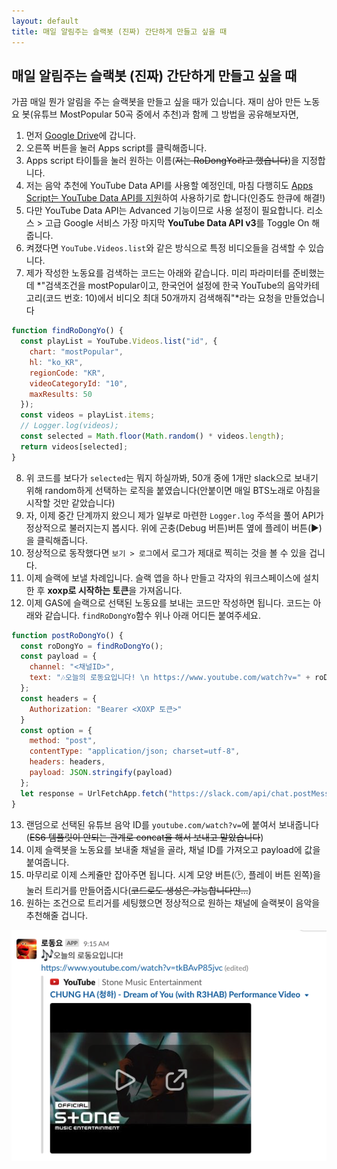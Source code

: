```yaml
---
layout: default
title: 매일 알림주는 슬랙봇 (진짜) 간단하게 만들고 싶을 때
---
```


## 매일 알림주는 슬랙봇 (진짜) 간단하게 만들고 싶을 때

가끔 매일 뭔가 알림을 주는 슬랙봇을 만들고 싶을 때가 있습니다. 재미 삼아 만든 노동요 봇(유튜브 MostPopular 50곡 중에서 추천)과 함께 그 방법을 공유해보자면,

1. 먼저 [Google Drive](http://drive.google.com/)에 갑니다.
2. 오른쪽 버튼을 눌러 Apps script를 클릭해줍니다.
3. Apps script 타이틀을 눌러 원하는 이름(~~저는 RoDongYo라고 했습니다~~)을 지정합니다.
4. 저는 음악 추천에 YouTube Data API를 사용할 예정인데, 마침 다행히도 [Apps Script는 YouTube Data API를 지원](https://developers.google.com/apps-script/advanced/youtube)하여 사용하기로 합니다(인증도 한큐에 해결!)
5. 다만 YouTube Data API는 Advanced 기능이므로 사용 설정이 필요합니다. 리소스 > 고급 Google 서비스 가장 마지막 **YouTube Data API v3**를 Toggle On 해줍니다.
6. 켜졌다면 `YouTube.Videos.list`와 같은 방식으로 특정 비디오들을 검색할 수 있습니다. 
7. 제가 작성한 노동요를 검색하는 코드는 아래와 같습니다. 미리 파라미터를 준비했는데 *"검색조건을 mostPopular이고, 한국언어 설정에 한국 YouTube의 음악카테고리(코드 번호: 10)에서 비디오 최대 50개까지 검색해줘"*라는 요청을 만들었습니다
```js
function findRoDongYo() {
  const playList = YouTube.Videos.list("id", {
    chart: "mostPopular",
    hl: "ko_KR",
    regionCode: "KR",
    videoCategoryId: "10",
    maxResults: 50
  });
  const videos = playList.items;
  // Logger.log(videos);
  const selected = Math.floor(Math.random() * videos.length);
  return videos[selected];
}
```
8. 위 코드를 보다가 `selected`는 뭐지 하실까봐, 50개 중에 1개만 slack으로 보내기 위해 random하게 선택하는 로직을 붙였습니다(안붙이면 매일 BTS노래로 아침을 시작할 것만 같았습니다)
9. 자, 이제 중간 단계까지 왔으니 제가 일부로 마련한 `Logger.log` 주석을 풀어 API가 정상적으로 불러지는지 봅시다. 위에 곤충(Debug 버튼)버튼 옆에 플레이 버튼(▶️)을 클릭해줍니다.
10. 정상적으로 동작했다면 `보기 > 로그`에서 로그가 제대로 찍히는 것을 볼 수 있을 겁니다.
11. 이제 슬랙에 보낼 차례입니다. 슬랙 앱을 하나 만들고 각자의 워크스페이스에 설치한 후 **xoxp로 시작하는 토큰**을 가져옵니다.
12. 이제 GAS에 슬랙으로 선택된 노동요를 보내는 코드만 작성하면 됩니다. 코드는 아래와 같습니다. `findRoDongYo`함수 위나 아래 어디든 붙여주세요.
```js
function postRoDongYo() {
  const roDongYo = findRoDongYo();
  const payload = {
    channel: "<채널ID>",
    text: "🎶오늘의 로동요입니다! \n https://www.youtube.com/watch?v=" + roDongYo.id
  };
  const headers = {
    Authorization: "Bearer <XOXP 토큰>"
  }
  const option = {
    method: "post",
    contentType: "application/json; charset=utf-8",
    headers: headers,
    payload: JSON.stringify(payload)
  };
  let response = UrlFetchApp.fetch("https://slack.com/api/chat.postMessage", option);
}
```

13. 랜덤으로 선택된 유튜브 음악 ID를 `youtube.com/watch?v=`에 붙여서 보내줍니다(~~ES6 템플릿이 안되는 관계로 concat을 해서 보내고 말았습니다~~)
14. 이제 슬랙봇을 노동요를 보내줄 채널을 골라, 채널 ID를 가져오고 payload에 값을 붙여줍니다.
15. 마무리로 이제 스케쥴만 잡아주면 됩니다. 시계 모양 버튼(🕑, 플레이 버튼 왼쪽)을 눌러 트리거를 만들어줍시다(~~코드로도 생성은 가능합니다만...~~)
16. 원하는 조건으로 트리거를 세팅했으면 정상적으로 원하는 채널에 슬랙봇이 음악을 추천해줄 겁니다.

![slack 봇](gas_slack_bot.png)
